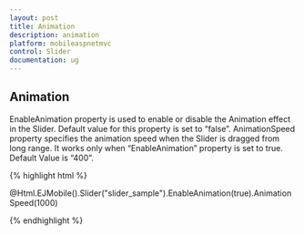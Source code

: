 ```yaml
---
layout: post
title: Animation
description: animation
platform: mobileaspnetmvc
control: Slider
documentation: ug
---
```


## Animation

EnableAnimation property is used to enable or disable the Animation effect in the Slider. Default value for this property is set to “false”.  AnimationSpeed property specifies the animation speed when the Slider is dragged from long range. It works only when “EnableAnimation” property is set to true. Default Value is “400”.

{% highlight html %}

@Html.EJMobile().Slider("slider_sample").EnableAnimation(true).AnimationSpeed(1000)


{% endhighlight %}
